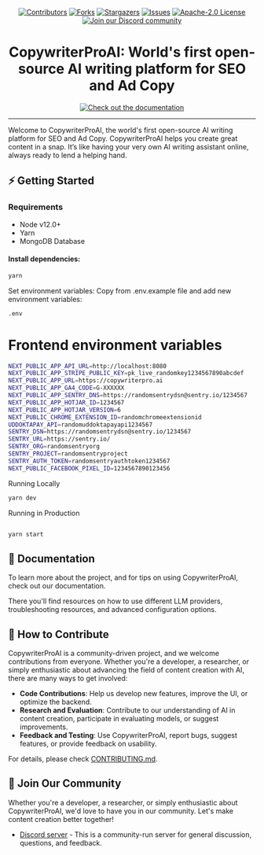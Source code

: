 <a name="readme-top"></a>

<!--
*** Thanks for checking out CopywriterProAI. If you have a suggestion
*** that would make this better, please fork the repo and create a pull request
*** or simply open an issue with the tag "enhancement".
*** Don't forget to give the project a star!
*** Thanks again! Now go create something AMAZING! :D
-->

<!-- PROJECT SHIELDS -->
<!--
*** I'm using markdown "reference style" links for readability.
*** Reference links are enclosed in brackets [ ] instead of parentheses ( ).
*** See the bottom of this document for the declaration of the reference variables
*** for contributors-url, forks-url, etc. This is an optional, concise syntax you may use.
*** https://www.markdownguide.org/basic-syntax/#reference-style-links
-->

<div align="center">
  <a href="https://github.com/CopywriterPro-ai/copywriterproai-frontend/graphs/contributors"><img src="https://img.shields.io/github/contributors/CopywriterPro-ai/copywriterproai-frontend?style=for-the-badge&color=blue" alt="Contributors"></a>
  <a href="https://github.com/CopywriterPro-ai/copywriterproai-frontend/network/members"><img src="https://img.shields.io/github/forks/CopywriterPro-ai/copywriterproai-frontend?style=for-the-badge&color=blue" alt="Forks"></a>
  <a href="https://github.com/CopywriterPro-ai/copywriterproai-frontend/stargazers"><img src="https://img.shields.io/github/stars/CopywriterPro-ai/copywriterproai-frontend?style=for-the-badge&color=blue" alt="Stargazers"></a>
  <a href="https://github.com/CopywriterPro-ai/copywriterproai-frontend/issues"><img src="https://img.shields.io/github/issues/CopywriterPro-ai/copywriterproai-frontend?style=for-the-badge&color=blue" alt="Issues"></a>
  <a href="https://github.com/CopywriterPro-ai/copywriterproai-frontend/blob/main/LICENSE"><img src="https://img.shields.io/github/license/CopywriterPro-ai/copywriterproai-frontend?style=for-the-badge&color=blue" alt="Apache-2.0 License"></a>
  <br/>
  <a href="https://discord.gg/qKu3qA8M"><img src="https://img.shields.io/badge/Discord-Join%20Us-purple?logo=discord&logoColor=white&style=for-the-badge" alt="Join our Discord community"></a>
</div>

<!-- PROJECT LOGO -->
<div align="center">
  <h1 align="center">CopywriterProAI: World's first open-source AI writing platform for SEO and Ad Copy</h1>
  <a href="https://copywriterpro-ai.github.io/CopywriterProAI/"><img src="https://img.shields.io/badge/Documentation-CopywriterProAI-blue?logo=googledocs&logoColor=white&style=for-the-badge" alt="Check out the documentation"></a>
</div>
<hr>

Welcome to CopywriterProAI, the world's first open-source AI writing platform for SEO and Ad Copy. CopywriterProAI helps you create great content in a snap. It’s like having your very own AI writing assistant online, always ready to lend a helping hand.

## ⚡ Getting Started

### Requirements

- Node v12.0+
- Yarn
- MongoDB Database


#### Install dependencies:

```bash
yarn
```

Set environment variables:
Copy from .env.example file and add new environment variables:

```bash
.env
```

# Frontend environment variables
```bash
NEXT_PUBLIC_APP_API_URL=http://localhost:8080
NEXT_PUBLIC_APP_STRIPE_PUBLIC_KEY=pk_live_randomkey1234567890abcdef
NEXT_PUBLIC_APP_URL=https://copywriterpro.ai
NEXT_PUBLIC_APP_GA4_CODE=G-XXXXXX
NEXT_PUBLIC_APP_SENTRY_DNS=https://randomsentrydsn@sentry.io/1234567
NEXT_PUBLIC_APP_HOTJAR_ID=1234567
NEXT_PUBLIC_APP_HOTJAR_VERSION=6
NEXT_PUBLIC_CHROME_EXTENSION_ID=randomchromeextensionid
UDDOKTAPAY_API=randomuddoktapayapi1234567
SENTRY_DSN=https://randomsentrydsn@sentry.io/1234567
SENTRY_URL=https://sentry.io/
SENTRY_ORG=randomsentryorg
SENTRY_PROJECT=randomsentryproject
SENTRY_AUTH_TOKEN=randomsentryauthtoken1234567
NEXT_PUBLIC_FACEBOOK_PIXEL_ID=1234567890123456
```

Running Locally

```bash
yarn dev
```
Running in Production

```bash

yarn start
```

## 🚀 Documentation

To learn more about the project, and for tips on using CopywriterProAI, check out our documentation.

There you'll find resources on how to use different LLM providers, troubleshooting resources, and advanced configuration options.

## 🤝 How to Contribute

CopywriterProAI is a community-driven project, and we welcome contributions from everyone. Whether you're a developer, a researcher, or simply enthusiastic about advancing the field of content creation with AI, there are many ways to get involved:

- **Code Contributions**: Help us develop new features, improve the UI, or optimize the backend.
- **Research and Evaluation**: Contribute to our understanding of AI in content creation, participate in evaluating models, or suggest improvements.
- **Feedback and Testing**: Use CopywriterProAI, report bugs, suggest features, or provide feedback on usability.

For details, please check [CONTRIBUTING.md](CONTRIBUTING.md).

## 🤖 Join Our Community

Whether you're a developer, a researcher, or simply enthusiastic about CopywriterProAI, we'd love to have you in our community. Let's make content creation better together!

- [Discord server](https://discord.gg/qKu3qA8M) - This is a community-run server for general discussion, questions, and feedback.

